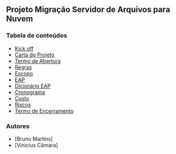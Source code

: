 ## Projeto Migração Servidor de Arquivos para Nuvem

### Tabela de conteúdos


   * [Kick off](https://docs.google.com/document/d/1XyfiEGuq1eScKdjHQqqRfQHgWpCOzxIfQK5rOF755i4/edit)
   * [Carta do Projeto](https://docs.google.com/document/d/1i-E8OjDHSHnJqGq98xS5UsToceb9i4B8o52pUv8FnLo/edit)
   * [Termo de Abertura](https://docs.google.com/document/d/1FzN6nGn74TfUJAw0x7wcDHgcD-cNiS-y/edit)
   * [Regras](https://docs.google.com/document/d/1aPmL_UmHxwzv_gRTR92BPK-ahFxDaKbXkvCVxQ--ymA/edit)
   * [Escopo](https://docs.google.com/document/d/1_pE7UjAv644N_T7-wzHtSHvhlIv280YyY3LN_uhD0iw/edit)
   * [EAP](https://docs.google.com/document/d/1bNGDXKwLkWRBUjD1d6PbDlLLuWbFUisk/edit)
   * [Dicionário EAP](https://docs.google.com/document/d/1dHvQC3oNnC-fl8aWZfZitwYvb-rY8CFEa6ievH_kONI/edit)
   * [Cronograma](https://docs.google.com/spreadsheets/d/1mP9KZQthWBuLJ6TJtCG9xoQp49VmJHpr/edit#gid=103416890)
   * [Custo](https://docs.google.com/spreadsheets/d/1TtZAI8Wjy2TBt4NkY-LxzweHflqNxzKjgzDmt2wGj1Y/edit#gid=0)
   * [Riscos](https://docs.google.com/spreadsheets/d/1ab-VZCcvHYVB7v3f_hV8ncHGdNgl1w-TmykNkTl2WDM/edit#gid=0)
   * [Termo de Encerramento](https://docs.google.com/document/d/1UMbmuZgSM15YkWL5xxHVLcQZuP3wUHcbe10ZS4AlGik/edit)



### Autores
- [Bruno Martins]
- [Vinicius Câmara]
